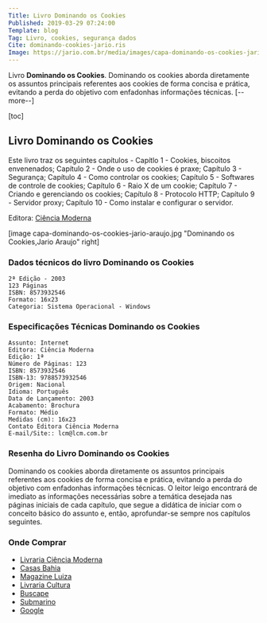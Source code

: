 ```yaml
---
Title: Livro Dominando os Cookies
Published: 2019-03-29 07:24:00
Template: blog 
Tag: Livro, cookies, segurança dados
Cite: dominando-cookies-jario.ris
Image: https://jario.com.br/media/images/capa-dominando-os-cookies-jario-araujo.jpg
---
```

Livro **Dominando os Cookies**. Dominando os cookies aborda diretamente os assuntos principais referentes aos cookies de forma concisa e prática, evitando a perda do objetivo com enfadonhas informações técnicas. [--more--]

[toc]

## Livro Dominando os Cookies

Este livro traz os seguintes capítulos - Capítlo 1 - Cookies, biscoitos envenenados; Capítulo 2 - Onde o uso de cookies é praxe; Capítulo 3 - Segurança; Capítulo 4 - Como controlar os cookies; Capítulo 5 - Softwares de controle de cookies; Capítulo 6 - Raio X de um cookie; Capítulo 7 - Criando e gerenciando os cookies; Capítulo 8 - Protocolo HTTP; Capítulo 9 - Servidor proxy; Capítulo 10 - Como instalar e configurar o servidor.

Editora: [Ciência Moderna](https://www.lcm.com.br/site/#livros/busca?term=jario)

[image capa-dominando-os-cookies-jario-araujo.jpg "Dominando os Cookies,Jario Araujo" right]

### Dados técnicos do livro Dominando os Cookies

    2ª Edição - 2003
    123 Páginas
    ISBN: 8573932546
    Formato: 16x23
	Categoria: Sistema Operacional - Windows


### Especificações Técnicas Dominando os Cookies

	Assunto: Internet
	Editora: Ciência Moderna 
	Edição: 1ª 
	Número de Páginas: 123 
	ISBN: 8573932546 
	ISBN-13: 9788573932546 
	Origem: Nacional 
	Idioma: Português 
	Data de Lançamento: 2003
	Acabamento: Brochura 
	Formato: Médio 
	Medidas (cm): 16x23 
	Contato Editora Ciência Moderna
	E-mail/Site:: lcm@lcm.com.br 

### Resenha do Livro Dominando os Cookies

Dominando os cookies aborda diretamente os assuntos principais referentes aos cookies de forma concisa e prática, evitando a perda do objetivo com enfadonhas informações técnicas. O leitor leigo encontrará de imediato as informações necessárias sobre a temática desejada nas páginas iniciais de cada capítulo, que segue a didática de iniciar com o conceito básico do assunto e, então, aprofundar-se sempre nos capítulos seguintes. 

### Onde Comprar 

* [Livraria Ciência Moderna](https://www.lcm.com.br/site/#livros/busca?term=jario)
* [Casas Bahia](https://www.casasbahia.com.br/livros/informaticacertificacao/internet/dominando-os-cookies-jario-araujo-143499.html)
* [Magazine Luiza](https://www.magazineluiza.com.br/dominando-os-cookies-ciencia-moderna/p/6786510/li/adml/)
* [Livraria Cultura](https://www.livrariacultura.com.br/busca?N=0&Ntt=jario+araujo)
* [Buscape](https://www.buscape.com.br/search/jario-araujo?fromSearchBox=true&produto=jario+araujo)
* [Submarino](https://www.submarino.com.br/produto/7049212/livro-dominando-os-cookies)
* [Google](https://g.co/kgs/b41Gyi)
